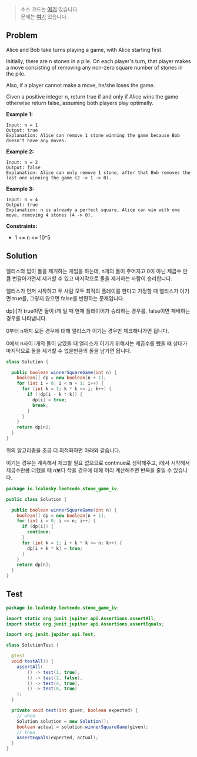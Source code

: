 > 소스 코드는 [여기](https://github.com/lcalmsky/leetcode/blob/master/src/main/java/io/lcalmsky/leetcode/stone_game_iv/Solution.java) 있습니다.  
> 문제는 [여기](https://leetcode.com/problems/stone_game_iv/) 있습니다.

## Problem

Alice and Bob take turns playing a game, with Alice starting first.

Initially, there are n stones in a pile. On each player's turn, that player makes a move consisting of removing any non-zero square number of stones in the pile.

Also, if a player cannot make a move, he/she loses the game.

Given a positive integer n, return true if and only if Alice wins the game otherwise return false, assuming both players play optimally.

**Example 1:**
```text
Input: n = 1
Output: true
Explanation: Alice can remove 1 stone winning the game because Bob doesn't have any moves.
```
**Example 2:**
```text
Input: n = 2
Output: false
Explanation: Alice can only remove 1 stone, after that Bob removes the last one winning the game (2 -> 1 -> 0).
```
**Example 3:**
```text
Input: n = 4
Output: true
Explanation: n is already a perfect square, Alice can win with one move, removing 4 stones (4 -> 0).
```

**Constraints:**

* 1 <= n <= 10^5

## Solution

앨리스와 밥이 돌을 제거하는 게임을 하는데, n개의 돌이 주어지고 0이 아닌 제곱수 만큼 번갈아가면서 제거할 수 있고 마지막으로 돌을 제거하는 사람이 승리합니다.

앨리스가 먼저 시작하고 두 사람 모두 최적의 플레이를 한다고 가정할 때 앨리스가 이기면 true를, 그렇지 않으면 false를 반환하는 문제입니다.

dp[i]가 true이면 돌이 i개 일 때 현재 플레이어가 승리하는 경우를, false이면 패배하는 경우를 나타냅니다.

0부터 n까지 모든 경우에 대해 앨리스가 이기는 경우만 체크해나가면 됩니다.

0에서 n사이 i개의 돌이 남았을 때 앨리스가 이기기 위해서는 제곱수를 뺐을 때 상대가 마지막으로 돌을 제거할 수 없을만큼의 돌을 남기면 됩니다.

```java
class Solution {

  public boolean winnerSquareGame(int n) {
    boolean[] dp = new boolean[n + 1];
    for (int i = 0; i < n + 1; i++) {
      for (int k = 1; k * k <= i; k++) {
        if (!dp[i - k * k]) { 
          dp[i] = true;
          break;
        }
      }
    }
    return dp[n];
  }
}
```

위의 알고리즘을 조금 더 최적화하면 아래와 같습니다.

이기는 경우는 계속해서 체크할 필요 없으므로 continue로 생략해주고, i에서 시작해서 제곱수만큼 더했을 때 n보다 작을 경우에 대해 미리 계산해주면 반복을 줄일 수 있습니다.

```java
package io.lcalmsky.leetcode.stone_game_iv;

public class Solution {

  public boolean winnerSquareGame(int n) {
    boolean[] dp = new boolean[n + 1];
    for (int i = 0; i <= n; i++) {
      if (dp[i]) {
        continue;
      }
      for (int k = 1; i + k * k <= n; k++) {
        dp[i + k * k] = true;
      }
    }
    return dp[n];
  }
}

```

## Test

```java
package io.lcalmsky.leetcode.stone_game_iv;

import static org.junit.jupiter.api.Assertions.assertAll;
import static org.junit.jupiter.api.Assertions.assertEquals;

import org.junit.jupiter.api.Test;

class SolutionTest {

  @Test
  void testAll() {
    assertAll(
        () -> test(1, true),
        () -> test(2, false),
        () -> test(4, true),
        () -> test(8, true)
    );
  }

  private void test(int given, boolean expected) {
    // when
    Solution solution = new Solution();
    boolean actual = solution.winnerSquareGame(given);
    // then
    assertEquals(expected, actual);
  }
}
```